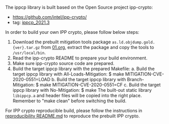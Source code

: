 The ippcp library is built based on the Open Source project ipp-crypto:
   * https://github.com/intel/ipp-crypto/
   * tag: [ippcp_2021.3](https://github.com/intel/ipp-crypto/tree/ippcp_2021.3)

In order to build your own IPP crypto, please follow below steps:
1. Download the prebuilt mitigation tools package `as.ld.objdump.gold.{ver}.tar.gz` from [01.org](https://download.01.org/intel-sgx/latest/linux-latest/), extract the package and copy the tools to `/usr/local/bin`.  
2. Read the ipp-crypto README to prepare your build environment.
3. Make sure ipp-crypto source code are prepared.
4. Build the target ippcp library with the prepared Makefile:
   a. Build the target ippcp library with All-Loads-Mitigation:
      $ make MITIGATION-CVE-2020-0551=LOAD
   b. Build the target ippcp library with Branch-Mitigation:
      $ make MITIGATION-CVE-2020-0551=CF
   c. Build the target ippcp library with No-Mitigation:
      $ make
The built-out static library `libippcp.a` and header files will be copied into the right place.
Remember to "make clean" before switching the build.

For IPP crypto reproducible build, please follow the instructions in [reproducibility README.md](../../linux/reproducibility/README.md) to reproduce the prebuilt IPP crypto.
